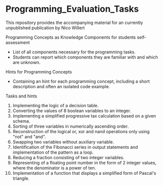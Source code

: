 # Programming_Evaluation_Tasks

This repository provides the accompanying material for an currently unpublished publication by Nico Willert

Programming Concepts as Knowledge Components for students self-assessment
- List of all components necessary for the programming tasks. 
- Students can report which components they are familiar with and which are unknown.

Hints for Programming Concepts
- Containing an hint for each programming concept, including a short description and often an isolated code example. 

Tasks and hints
1. Implementing the logic of a decision table.
2. Converting the values of 8 boolean variables to an integer.
3. Implementing a simplified progressive tax calculation based on a given schema.
4. Sorting of three variables in numerically ascending order.
5. Reconstruction of the logical or, xor and nand operations only using "not" and "and".
6. Swapping two variables without auxiliary variable.
7. Identification of the Fibonacci series in output statements and implementation of the pattern as a loop.
8. Reducing a fraction consisting of two integer variables.
9. Representing of a floating point number in the form of 2 integer values, where the denominator is a power of ten.
10. Implementation of a function that displays a simplified form of Pascal's triangle.

